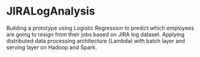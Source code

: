# JIRALogAnalysis
Building a prototype using Logistic Regression to predict which employees are going to resign from their jobs based on JIRA log dataset.
Applying distributed data processing architecture (Lambda) with batch layer and serving layer on Hadoop and Spark.
